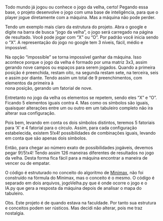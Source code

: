 

Todo mundo já jogou ou conhece o jogo da velha, certo!
Pegando essa base, o projeto desenvolve o jogo com uma base de inteligência, para que o 
player jogue diretamente com a máquina. Mas a máquina não pode perder.

Tendo um exemplo mais claro da estrutura do projeto.
Abra o google e digite na barra de busca “jogo da velha”, o jogo será 
carregado na página de resultado.
Você pode jogar com “X” ou “O”. Por padrão você inicia sendo o “X”. 
A representação do jogo no google tem 3 níveis, fácil, médio e impossível.

Na opção “impossible” se torna impossível ganhar da máquina. Isso acontece 
porque o jogo da velha é formado por uma matriz 3x3, assim gerando nove 
campos ou espaços para serem jogados. Quando a primeira posição é preenchida, 
restam oito, na segunda restam sete, na terceira, seis e assim por diante. 
Tendo assim um  total de 9 preenchimentos, com elementos da primeira  à  
nona posição, gerando um fatorial de nove.

Entretanto no jogo da velha os elementos se repetem, sendo eles “X” e “O”. 
Ficando 5 elementos iguais contra 4. Mas como os símbolos são iguais, quaisquer 
alterações entre um ou outro em um tabuleiro completo não ira alterar sua configuração.

Pois bem, levando em conta os dois símbolos distintos, teremos 5 fatoriais para ‘X’ 
e 4 fatorial para o círculo. Assim, para cada configuração estabelecida, existem 5!x4! 
possibilidades de combinações iguais, levando em conta que são apenas dois símbolos.

Então, para chegar ao número exato de possibilidades jogáveis, devemos pegar 9!/5!x4!
Tendo assim 126 maneiras diferentes de resultados no jogo da velha. Desta forma fica 
fácil para a máquina encontrar a maneira de vencer ou de empatar.

O código é estruturado no conceito do algoritmo de [Minimax](https://en.wikipedia.org/wiki/Minimax), 
não foi construído na fórmula do Minimax, mas o conceito é o mesmo. O código é separado 
em dois arquivos, jogoVelha.py que é onde ocorre o jogo e o IA.py que gera a resposta 
da máquina depois de analisar o mapa do tabuleiro.

Obs. Este projeto é de quando estava na faculdade. Por tanto sua estrutura e conceitos 
podem ser rústicos. Mas decidi não alterar, pois me traz nostalgia.
